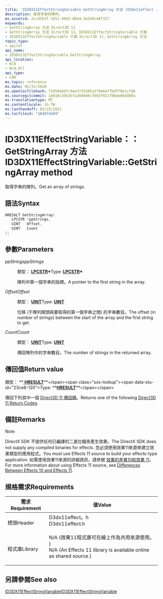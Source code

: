 ```yaml
---
title: 'ID3DX11EffectStringVariable GetStringArray 方法 (D3dx11effect .h) '
description: 取得字串的陣列。
ms.assetid: 2cc45b2f-1851-49d2-8844-3e249c48f327
keywords:
- GetStringArray 方法 Direct3D 11
- GetStringArray 方法 Direct3D 11，ID3DX11EffectStringVariable 介面
- ID3DX11EffectStringVariable 介面 Direct3D 11，GetStringArray 方法
topic_type:
- apiref
api_name:
- ID3DX11EffectStringVariable.GetStringArray
api_location:
- N/A
- N/A.dll
api_type:
- COM
ms.topic: reference
ms.date: 05/31/2018
ms.openlocfilehash: f2050ebd7c9ae3735385a379e6ef7bdff0e1cfd6
ms.sourcegitcommit: 14010c34b35fa268046c7683f021f86de08ddd0a
ms.translationtype: MT
ms.contentlocale: zh-TW
ms.lasthandoff: 03/15/2021
ms.locfileid: "104974469"
---
```

# <a name="id3dx11effectstringvariablegetstringarray-method"></a><span data-ttu-id="23ce8-106">ID3DX11EffectStringVariable：： GetStringArray 方法</span><span class="sxs-lookup"><span data-stu-id="23ce8-106">ID3DX11EffectStringVariable::GetStringArray method</span></span>

<span data-ttu-id="23ce8-107">取得字串的陣列。</span><span class="sxs-lookup"><span data-stu-id="23ce8-107">Get an array of strings.</span></span>

## <a name="syntax"></a><span data-ttu-id="23ce8-108">語法</span><span class="sxs-lookup"><span data-stu-id="23ce8-108">Syntax</span></span>


```C++
HRESULT GetStringArray(
   LPCSTR *ppStrings,
   UINT   Offset,
   UINT   Count
);
```



## <a name="parameters"></a><span data-ttu-id="23ce8-109">參數</span><span class="sxs-lookup"><span data-stu-id="23ce8-109">Parameters</span></span>

<dl> <dt>

<span data-ttu-id="23ce8-110">*ppStrings*</span><span class="sxs-lookup"><span data-stu-id="23ce8-110">*ppStrings*</span></span> 
</dt> <dd>

<span data-ttu-id="23ce8-111">類型： **[ **LPCSTR**](/windows/desktop/WinProg/windows-data-types)\***</span><span class="sxs-lookup"><span data-stu-id="23ce8-111">Type: **[**LPCSTR**](/windows/desktop/WinProg/windows-data-types)\***</span></span>

<span data-ttu-id="23ce8-112">陣列中第一個字串的指標。</span><span class="sxs-lookup"><span data-stu-id="23ce8-112">A pointer to the first string in the array.</span></span>

</dd> <dt>

<span data-ttu-id="23ce8-113">*Offset*</span><span class="sxs-lookup"><span data-stu-id="23ce8-113">*Offset*</span></span> 
</dt> <dd>

<span data-ttu-id="23ce8-114">類型： **[ **UINT**](/windows/desktop/WinProg/windows-data-types)**</span><span class="sxs-lookup"><span data-stu-id="23ce8-114">Type: **[**UINT**](/windows/desktop/WinProg/windows-data-types)**</span></span>

<span data-ttu-id="23ce8-115">位移 (于陣列開頭與要取得的第一個字串之間) 的字串數目。</span><span class="sxs-lookup"><span data-stu-id="23ce8-115">The offset (in number of strings) between the start of the array and the first string to get.</span></span>

</dd> <dt>

<span data-ttu-id="23ce8-116">*Count*</span><span class="sxs-lookup"><span data-stu-id="23ce8-116">*Count*</span></span> 
</dt> <dd>

<span data-ttu-id="23ce8-117">類型： **[ **UINT**](/windows/desktop/WinProg/windows-data-types)**</span><span class="sxs-lookup"><span data-stu-id="23ce8-117">Type: **[**UINT**](/windows/desktop/WinProg/windows-data-types)**</span></span>

<span data-ttu-id="23ce8-118">傳回陣列中的字串數目。</span><span class="sxs-lookup"><span data-stu-id="23ce8-118">The number of strings in the returned array.</span></span>

</dd> </dl>

## <a name="return-value"></a><span data-ttu-id="23ce8-119">傳回值</span><span class="sxs-lookup"><span data-stu-id="23ce8-119">Return value</span></span>

<span data-ttu-id="23ce8-120">類型： **[ **HRESULT**](https://msdn.microsoft.com/library/Bb401631(v=MSDN.10).aspx)**</span><span class="sxs-lookup"><span data-stu-id="23ce8-120">Type: **[**HRESULT**](https://msdn.microsoft.com/library/Bb401631(v=MSDN.10).aspx)**</span></span>

<span data-ttu-id="23ce8-121">傳回下列其中一個 [Direct3D 11 傳回碼](d3d11-graphics-reference-returnvalues.md)。</span><span class="sxs-lookup"><span data-stu-id="23ce8-121">Returns one of the following [Direct3D 11 Return Codes](d3d11-graphics-reference-returnvalues.md).</span></span>

## <a name="remarks"></a><span data-ttu-id="23ce8-122">備註</span><span class="sxs-lookup"><span data-stu-id="23ce8-122">Remarks</span></span>

> [!Note]  
> <span data-ttu-id="23ce8-123">DirectX SDK 不提供任何已編譯的二進位檔來產生效果。</span><span class="sxs-lookup"><span data-stu-id="23ce8-123">The DirectX SDK does not supply any compiled binaries for effects.</span></span> <span data-ttu-id="23ce8-124">您必須使用效果11來源來建立效果類型的應用程式。</span><span class="sxs-lookup"><span data-stu-id="23ce8-124">You must use Effects 11 source to build your effects-type application.</span></span> <span data-ttu-id="23ce8-125">如需使用效果11來源的詳細資訊，請參閱 [效果的差異10和效果 11](d3d11-graphics-programming-guide-effects-differences.md)。</span><span class="sxs-lookup"><span data-stu-id="23ce8-125">For more information about using Effects 11 source, see [Differences Between Effects 10 and Effects 11](d3d11-graphics-programming-guide-effects-differences.md).</span></span>

 

## <a name="requirements"></a><span data-ttu-id="23ce8-126">規格需求</span><span class="sxs-lookup"><span data-stu-id="23ce8-126">Requirements</span></span>



| <span data-ttu-id="23ce8-127">需求</span><span class="sxs-lookup"><span data-stu-id="23ce8-127">Requirement</span></span> | <span data-ttu-id="23ce8-128">值</span><span class="sxs-lookup"><span data-stu-id="23ce8-128">Value</span></span> |
|--------------------|----------------------------------------------------------------------------------------------------------------------------------------------|
| <span data-ttu-id="23ce8-129">標頭</span><span class="sxs-lookup"><span data-stu-id="23ce8-129">Header</span></span><br/>  | <dl> <span data-ttu-id="23ce8-130"><dt>D3dx11effect。h</dt></span><span class="sxs-lookup"><span data-stu-id="23ce8-130"><dt>D3dx11effect.h</dt></span></span> </dl>                                                    |
| <span data-ttu-id="23ce8-131">程式庫</span><span class="sxs-lookup"><span data-stu-id="23ce8-131">Library</span></span><br/> | <dl> <span data-ttu-id="23ce8-132"><dt>N/A (效果11程式庫可在線上作為共用來源使用。 ) </dt></span><span class="sxs-lookup"><span data-stu-id="23ce8-132"><dt>N/A (An Effects 11 library is available online as shared source.)</dt></span></span> </dl> |



## <a name="see-also"></a><span data-ttu-id="23ce8-133">另請參閱</span><span class="sxs-lookup"><span data-stu-id="23ce8-133">See also</span></span>

<dl> <dt>

[<span data-ttu-id="23ce8-134">ID3DX11EffectStringVariable</span><span class="sxs-lookup"><span data-stu-id="23ce8-134">ID3DX11EffectStringVariable</span></span>](id3dx11effectstringvariable.md)
</dt> </dl>

 

